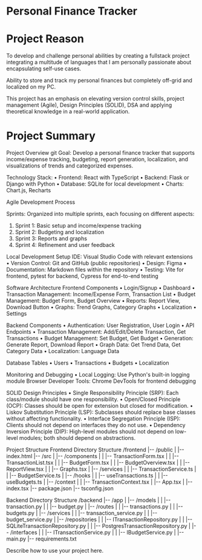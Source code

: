 # Personal Finance Tracker

# Project Reason

To develop and challenge personal abilities by creating a fullstack project integrating a multitude of languages that I am personally passionate about encapsulating self-use cases. 

Ability to store and track my personal finances but completely off-grid and localized on my PC.

This project has an emphasis on elevating version control skills, project management (Agile), Design Principles (SOLID), DSA and applying theoretical knowledge in a real-world application. 

# Project Summary

Project Overview
git 
Goal: Develop a personal finance tracker that supports income/expense tracking, budgeting, report generation, localization, and visualizations of trends and categorized expenses.

Technology Stack:
•	Frontend: React with TypeScript
•   Backend: Flask or Django with Python
•   Database: SQLite for local development
•   Charts: Chart.js, Recharts

Agile Development Process

Sprints: Organized into multiple sprints, each focusing on different aspects:
1. Sprint 1: Basic setup and income/expense tracking
2. Sprint 2: Budgeting and localization
3. Sprint 3: Reports and graphs
4. Sprint 4: Refinement and user feedback

Local Development Setup
IDE: Visual Studio Code with relevant extensions 
•	Version Control: Git and GitHub (public repositories)
•	Design: Figma
•	Documentation: Markdown files within the repository
•	Testing: Vite for frontend, pytest for backend, Cypress for end-to-end testing

Software Architecture
Frontend Components
•	Login/Signup
•	Dashboard
•	Transaction Management: Income/Expense Form, Transaction List
•	Budget Management: Budget Form, Budget Overview
•	Reports: Report View, Download Button
•	Graphs: Trend Graphs, Category Graphs
•	Localization
•	Settings

Backend Components
•	Authentication: User Registration, User Login
•	API Endpoints
•	Transaction Management: Add/Edit/Delete Transaction, Get Transactions
•	Budget Management: Set Budget, Get Budget
•	Generation: Generate Report, Download Report
•	Graph Data: Get Trend Data, Get Category Data
•	Localization: Language Data

Database Tables
•	Users
•	Transactions
•	Budgets
•	Localization

Monitoring and Debugging
•	Local Logging: Use Python's built-in logging module
Browser Developer Tools: Chrome DevTools for frontend debugging

SOLID Design Principles
•	Single Responsibility Principle (SRP): Each class/module should have one responsibility.
•	Open/Closed Principle (OCP): Classes should be open for extension but closed for modification.
•	Liskov Substitution Principle (LSP): Subclasses should replace base classes without affecting functionality.
•	Interface Segregation Principle (ISP): Clients should not depend on interfaces they do not use.
•	Dependency Inversion Principle (DIP): High-level modules should not depend on low-level modules; both should depend on abstractions.

Project Structure
Frontend Directory Structure
/frontend
|-- /public
|   |-- index.html
|-- /src
|   |-- /components
|   |   |-- TransactionForm.tsx
|   |   |-- TransactionList.tsx
|   |   |-- BudgetForm.tsx
|   |   |-- BudgetOverview.tsx
|   |   |-- ReportView.tsx
|   |   |-- Graphs.tsx
|   |-- /services
|   |   |-- TransactionService.ts
|   |   |-- BudgetService.ts
|   |-- /hooks
|   |   |-- useTransactions.ts
|   |   |-- useBudgets.ts
|   |-- /context
|   |   |-- TransactionContext.tsx
|   |-- App.tsx
|   |-- index.tsx
|-- package.json
|-- tsconfig.json

Backend Directory Structure
/backend
|-- /app
|   |-- /models
|   |   |-- transaction.py
|   |   |-- budget.py
|   |-- /routes
|   |   |-- transactions.py
|   |   |-- budgets.py
|   |-- /services
|   |   |-- transaction_service.py
|   |   |-- budget_service.py
|   |-- /repositories
|   |   |-- ITransactionRepository.py
|   |   |-- SQLiteTransactionRepository.py
|   |   |-- PostgresTransactionRepository.py
|   |-- /interfaces
|   |   |-- ITransactionService.py
|   |   |-- IBudgetService.py
|   |-- main.py
|-- requirements.txt

Describe how to use your project here.
